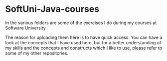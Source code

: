 # SoftUni-Java-courses

In the various folders are some of the exercises I do during my courses at Software University.

The reason for uploading them here is to have quick access. You can have a look at the concepts that I have used here, but for a better understanding of my skills and the concepts and constructs which I like to use, please refer to some of my other repositories.
